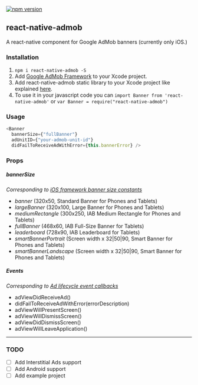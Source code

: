 [![npm version](https://badge.fury.io/js/react-native-admob.svg)](https://badge.fury.io/js/react-native-admob)
## react-native-admob

A react-native component for Google AdMob banners (currently only iOS.)

### Installation

1. `npm i react-native-admob -S`
2. Add [Google AdMob Framework](https://developers.google.com/admob/ios/quick-start#manually_using_the_sdk_download) to your Xcode project.
3. Add react-native-admob static library to your Xcode project like explained [here](http://facebook.github.io/react-native/docs/linking-libraries-ios.html).
4. To use it in your javascript code you can `import Banner from 'react-native-admob'` or `var Banner = require("react-native-admob")`

### Usage

```javascript
<Banner
  bannerSize={"fullBanner"}
  adUnitID={"your-admob-unit-id"}
  didFailToReceiveAdWithError={this.bannerError} />
```

### Props
##### bannerSize
*Corresponding to [iOS framework banner size constants](https://developers.google.com/admob/ios/banner)*

* *banner* (320x50, Standard Banner for Phones and Tablets)
* *largeBanner* (320x100, Large Banner for Phones and Tablets)
* *mediumRectangle* (300x250, IAB Medium Rectangle for Phones and Tablets)
* *fullBanner* (468x60, IAB Full-Size Banner for Tablets)
* *leaderboard* (728x90, IAB Leaderboard for Tablets)
* *smartBannerPortrait* (Screen width x 32|50|90, Smart Banner for Phones and Tablets)
* *smartBannerLandscape* (Screen width x 32|50|90, Smart Banner for Phones and Tablets)

##### Events
*Corresponding to [Ad lifecycle event callbacks](https://developers.google.com/admob/ios/banner)*

* adViewDidReceiveAd()
* didFailToReceiveAdWithError(errorDescription)
* adViewWillPresentScreen()
* adViewWillDismissScreen()
* adViewDidDismissScreen()
* adViewWillLeaveApplication()


---

### TODO
- [ ] Add Interstitial Ads support
- [ ] Add Android support
- [ ] Add example project
